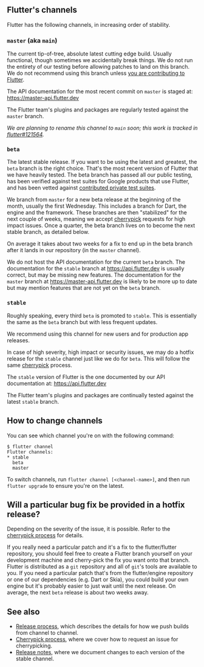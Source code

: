 ## Flutter's channels

Flutter has the following channels, in increasing order of stability.

### `master` (aka `main`)

The current tip-of-tree, absolute latest cutting edge build. Usually functional, though sometimes we accidentally break things. We do not run the entirety of our testing before allowing patches to land on this branch. We do not
recommend using this branch unless [you are contributing to Flutter](../../CONTRIBUTING.md).

The API documentation for the most recent commit on `master` is staged at: <https://master-api.flutter.dev>

The Flutter team's plugins and packages are regularly tested against the `master` branch.

_We are planning to rename this channel to `main` soon; this work is tracked in [flutter#121564](https://github.com/flutter/flutter/issues/121564)._

### `beta`

The latest stable release. If you want to be using the latest and greatest, the `beta` branch is the right choice. That's the most recent version of Flutter that we have heavily tested. The beta branch has passed all our public testing, has been verified against test suites for Google products that use Flutter, and has been vetted against [contributed private test suites](https://github.com/flutter/tests).

We branch from `master` for a new beta release at the beginning of the month, usually the first Wednesday. This includes a branch for Dart, the engine and the framework. These branches are then "stabilized" for the next couple of weeks, meaning we accept [cherrypick](https://github.com/flutter/flutter/wiki/Flutter-Cherrypick-Process) requests for high impact issues. Once a quarter, the beta branch lives on to become the next stable branch, as detailed below.

On average it takes about two weeks for a fix to end up in the beta branch after it lands in our repository (in the `master` channel).

We do not host the API documentation for the current `beta` branch. The documentation for the `stable` branch at <https://api.flutter.dev> is usually correct, but may be missing new features. The documentation for the `master` branch at <https://master-api.flutter.dev> is likely to be more up to date but may mention features that are not yet on the `beta` branch.

### `stable`

Roughly speaking, every third `beta` is promoted to `stable`. This is essentially the same as the `beta` branch but with less frequent updates.

We recommend using this channel for new users and for production app releases.

In case of high severity, high impact or security issues, we may do a hotfix release for the `stable` channel just like we do for `beta`. This will follow the same [cherrypick](https://github.com/flutter/flutter/wiki/Flutter-Cherrypick-Process) process.

The `stable` version of Flutter is the one documented by our API documentation at: <https://api.flutter.dev>

The Flutter team's plugins and packages are continually tested against the latest `stable` branch.


## How to change channels

You can see which channel you're on with the following command:

```
$ flutter channel
Flutter channels:
* stable
  beta
  master
```

To switch channels, run `flutter channel [<channel-name>]`, and then run `flutter upgrade` to ensure you're on the latest.

## Will a particular bug fix be provided in a hotfix release?

Depending on the severity of the issue, it is possible.  Refer to the [cherrypick process](https://github.com/flutter/flutter/wiki/Flutter-Cherrypick-Process) for details.

If you really need a particular patch and it's a fix to the flutter/flutter repository, you should feel free to create a Flutter branch yourself on your development machine and cherry-pick the fix you want onto that branch. Flutter is distributed as a `git` repository and all of `git`'s tools are available to you. If you need a particular patch that's from the flutter/engine repository or one of our dependencies (e.g. Dart or Skia), you could build your own engine but it's probably easier to just wait until the next release. On average, the next `beta` release is about two weeks away.

## See also

* [Release process](Release-process.md), which describes the details for how we push builds from channel to channel.
* [Cherrypick process](https://github.com/flutter/flutter/wiki/Flutter-Cherrypick-Process), where we cover how to request an issue for cherrypicking.
* [Release notes](https://flutter.dev/docs/development/tools/sdk/release-notes), where we document changes to each version of the stable channel.
